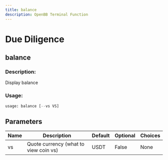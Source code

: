 ```yaml
---
title: balance
description: OpenBB Terminal Function
---
```


# Due Diligence

## balance

### Description: 

Display balance

### Usage: 
```python
usage: balance [--vs VS]
```

## Parameters

| Name | Description | Default | Optional | Choices |
| ---- | ----------- | ------- | -------- | ------- |
| vs | Quote currency (what to view coin vs) | USDT | False | None |


